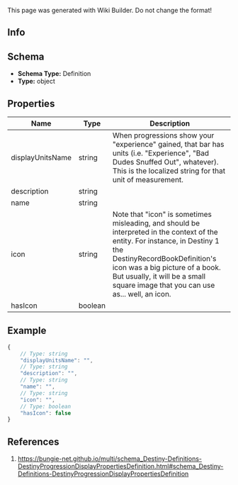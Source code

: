 <span class="wiki-builder">This page was generated with Wiki Builder. Do not change the format!</span>

## Info

## Schema
* **Schema Type:** Definition
* **Type:** object

## Properties
Name | Type | Description
---- | ---- | -----------
displayUnitsName | string | When progressions show your &quot;experience&quot; gained, that bar has units (i.e. &quot;Experience&quot;, &quot;Bad Dudes Snuffed Out&quot;, whatever). This is the localized string for that unit of measurement.
description | string | 
name | string | 
icon | string | Note that &quot;icon&quot; is sometimes misleading, and should be interpreted in the context of the entity. For instance, in Destiny 1 the DestinyRecordBookDefinition's icon was a big picture of a book. But usually, it will be a small square image that you can use as... well, an icon.
hasIcon | boolean | 

## Example
```javascript
{
    // Type: string
    "displayUnitsName": "",
    // Type: string
    "description": "",
    // Type: string
    "name": "",
    // Type: string
    "icon": "",
    // Type: boolean
    "hasIcon": false
}

```

## References
1. https://bungie-net.github.io/multi/schema_Destiny-Definitions-DestinyProgressionDisplayPropertiesDefinition.html#schema_Destiny-Definitions-DestinyProgressionDisplayPropertiesDefinition
